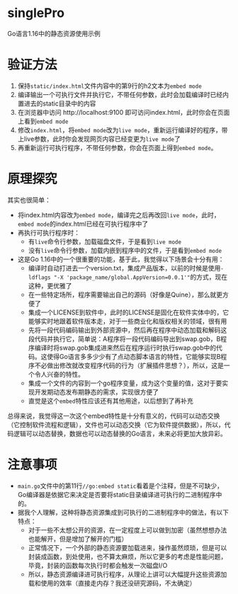 # singlePro
Go语言1.16中的静态资源使用示例

# 验证方法
1. 保持`static/index.html`文件内容中的第9行的h2文本为`embed mode`
2. 编译输出一个可执行文件并执行它，不带任何参数，此时会加载编译时已经内置进去的static目录中的内容
4. 在浏览器中访问 http://localhost:9100 即可访问index.html，此时你会在页面上看到`embed mode`
5. 修改`index.html`，将`embed mode`改为`live mode`，重新运行编译好的程序，带上live参数，此时你会发现网页内容已经变更为`live mode`了
6. 再重新运行可执行程序，不带任何参数，你会在页面上得到`embed mode`。

# 原理探究
其实也很简单：  
- 将index.html内容改为`embed mode`，编译完之后再改回`live mode`，此时，`embed mode`的index.html已经在可执行程序中了
- 再执行可执行程序时：
  - 有`live`命令行参数，加载磁盘文件，于是看到`live mode`
  - 没有`live`命令行参数，加载内嵌到程序中的文件，于是看到`embed mode`
- 这是Go 1.16中的一个很重要的功能，基于此，我觉得以下场景会十分有用：
  - 编译时自动打进去一个version.txt，集成产品版本，以前的时候是使用`-ldflags "-X 'package_name/global.AppVersion=0.0.1'"`的方式，现在这种，更优雅了
  - 在一些特定场所，程序需要输出自己的源码（好像是Quine），那么就更方便了
  - 集成一个LICENSE到软件中，此时的LICENSE是固化在软件实体中的，它能够实时地跟着软件版本走，对于一些商业化和版权相关的领域，很有用
  - 先将一段代码编码输出到外部资源中，然后再在程序中动态加载和解码这段代码并执行它，简单说：A程序将一段代码编码导出到swap.gob，B程序编译时将swap.gob集成进来然后在程序运行时执行swap.gob中的代码。这使得Go语言多多少少有了点动态脚本语言的特性，它能够实现B程序不必做出修改就改变程序代码的行为（扩展插件思想？），所以，这是一个令人兴奋的特性。
  - 集成一个文件的内容到一个go程序变量，成为这个变量的值，这对于要实现开发期动态发布期静态的需求，实现很方便了
  - 直觉是这个`embed`特性应该还有其他用途，以后想到了再补充
  
总得来说，我觉得这一次这个embed特性是十分有意义的，代码可以动态交换（它控制软件流程和逻辑），文件也可以动态交换（它为软件提供数据），所以，代码逻辑可以动态替换，数据也可以动态替换的Go语言，未来必将更加大放异彩。

# 注意事项
- `main.go`文件中的第11行`//go:embed static`看着是个注释，但是不可缺少，Go编译器是依据它来决定是否要将static目录编译进可执行的二进制程序中的。
- 据我个人理解，这种将静态资源集成到可执行的二进制程序中的做法，有以下特点：
  - 对于一些不太想公开的资源，在一定程度上可以做到加密（虽然想想办法也能解开，但是增加了解开的门槛）
  - 正常情况下，一个外部的静态资源要加载进来，操作虽然烦琐，但是可以封装成函数，到处使用，也不算太麻烦，所以它更多的考虑是性能问题，毕竟，封装的函数每次执行时都会触发一次磁盘I/O
  - 所以，静态资源编译进可执行程序，从理论上讲可以大幅提升这些资源加载和使用的效率（直接走内存？我还没研究源码，不太确定） 
